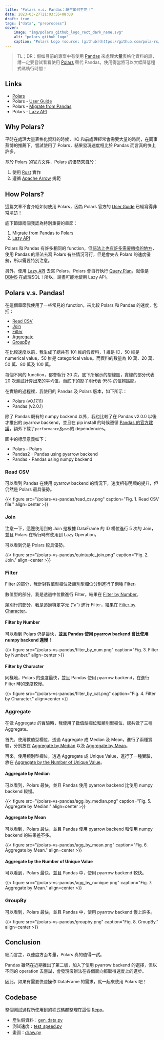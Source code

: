 ```yaml
---
title: "Polars v.s. Pandas：既生瑜何生亮！"
date: 2023-03-27T21:03:55+08:00
draft: true
tags: ["data", "preprocess"]
cover:
    image: "img/polars_github_logo_rect_dark_name.svg"
    alt: "polars github logo"
    caption: "Polars Logo (source: [github](https://github.com/pola-rs/polars))"
---
```


> TL；DR：假如目前的專案中有使用 [Pandas](https://pandas.pydata.org/) 來處理**大量**表格化資料的話，請一定要嘗試看看使用 [Polars](https://www.pola.rs/) 替代 Pandas，使用得當將可以大幅降低程式碼執行時間！

## Links

- [Polars](https://www.pola.rs/)
- Polars - [User Guide](https://pola-rs.github.io/polars-book/user-guide/)
- Polars - [Migrate from Pandas](https://pola-rs.github.io/polars-book/user-guide/migration/pandas/)
- Polars - [Lazy API](https://pola-rs.github.io/polars-book/user-guide/lazy/using/)

## Why Polars?

平時在處理大量表格化資料的時候，I/O 和前處理經常會需要大量的時間，在同事蔡博的推薦下，嘗試使用了 Polars，結果發現速度相比於 Pandas 而言真的快上許多。

基於 Polars 的官方文件，Polars 的優勢來自於：

1. 使用 [Rust](https://www.rust-lang.org/) 實作
2. 遵循 [Apache Arrow](https://arrow.apache.org/) 規範


## How Polars?

這篇文章不會介紹如何使用 Polars，因為 Polars 官方的 [User Guide](https://pola-rs.github.io/polars-book/user-guide/) 已經寫得非常清楚！

底下節錄兩個我認為特別重要的章節：

1. [Migrate from Pandas to Polars](https://pola-rs.github.io/polars-book/user-guide/migration/pandas/)
2. [Lazy API](https://pola-rs.github.io/polars-book/user-guide/lazy/using/)

Polars 和 Pandas 有許多相同的 function，但[語法上也有許多需要轉換的地方](https://pola-rs.github.io/polars-book/user-guide/migration/pandas/#key-syntax-differences)，使用 Pandas 的語法去寫 Polars 有些情況可行，但是會失去 Polars 的速度優勢，所以需要特別注意。

另外，使用 [Lazy API](https://pola-rs.github.io/polars-book/user-guide/lazy/using/) 去寫 Polars，Polars 會自行執行 [Query Plan](https://pola-rs.github.io/polars-book/user-guide/lazy/query_plan/#graphviz-visualization)，就像是 [DBMS](https://en.wikipedia.org/wiki/Database#Database_management_system) 在處理SQL！所以，請盡可能地使用 Lazy API。

## Polars v.s. Pandas!

在這個章節我使用了一些常見的 function，來比較 Polars 和 Pandas 的速度，包括：

- [Read CSV](#read-csv)
- [Join](#join)
- [Filter](#filter)
- [Aggregate](#aggregate)
- [GroupBy](#groupby)

在比較速度以前，我生成了總共有 101 維的假資料，1 維是 ID，50 維是 numerical value，50 維是 categorical value。而資料的數量為 10 萬、20 萬、50 萬、80 萬及 100 萬。

每個不同的 function，都會執行 20 次，底下所展示的摺線圖，實線的部分代表 20 次測試計算出來的平均值，而底下的影子則代表 95% 的信賴區間。

在實驗的過程裡，我使用的 Pandas 及 Polars 版本，如下所示：

- Polars (v0.17.11)
- Pandas (v2.0.1)

除了 Pandas 既有的 numpy backend 以外，我也比較了在 Pandas v2.0.0 以後才推出的 pyarrow backend，並且在 pip install 的時候遵循 [Pandas 的官方建議](https://pandas.pydata.org/docs/dev/whatsnew/v2.0.0.html)，額外下載了`performance`及`aws`的 dependencies。

圖中的標示意義如下：

- Polars - Polars
- Pandas2 - Pandas using pyarrow backend
- Pandas - Pandas using numpy backend


### Read CSV

可以看到 Pandas 在使用 pyarrow backend 的情況下，速度相有明顯的提升，但仍然是 Polars 最具優勢。

{{< figure src="/polars-vs-pandas/read_csv.png" caption="Fig. 1. Read CSV file." align=center >}}

### Join

注意一下，這邊使用到的 Join 是根據 DataFrame 的 ID 欄位進行 5 次的 Join，並且 Polars 在執行時有使用到 Lazy Operation。

可以看到仍是 Polars 較具優勢。

{{< figure src="/polars-vs-pandas/quintuple_join.png" caption="Fig. 2. Join." align=center >}}

### Filter

Filter 的部分，我針對數值型欄位及類別型欄位分別進行了兩種 Filter。

數值型的部分，我是透過中位數進行 Filter，結果在 [Filter by Number](#filter-by-number)。

類別行的部分，我是透過特定字元 ("a") 進行 Filter，結果在 [Filter by Character](#filter-by-character)。

#### Filter by Number

可以看到 Polars 仍是最快，**並且 Pandas 使用 pyarrow backend 會比使用 numpy backend 還慢！**

{{< figure src="/polars-vs-pandas/filter_by_num.png" caption="Fig. 3. Filter by Number." align=center >}}

#### Filter by Character

同樣地，Polars 的速度最快，並且 Pandas 使用 pyarrow backend，在進行 Filter 時的速度較慢。

{{< figure src="/polars-vs-pandas/filter_by_cat.png" caption="Fig. 4. Filter by Character." align=center >}}

### Aggregate

在做 Aggregate 的實驗時，我使用了數值型欄位和類別型欄位，總共做了三種 Aggregate。

首先，使用數值型欄位，透過 Aggregate 成 Median 及 Mean，進行了兩種實驗，分別放在 [Aggregate by Median](#aggregate-by-median) 以及 [Aggregate by Mean](#aggregate-by-mean)。

再來，使用類別型欄位，透過 Aggregate 成 Unique Value，進行了一種實驗，放在 [Aggregate by the Number of Unique Value](#aggregate-by-the-number-of-unique-value)。

#### Aggregate by Median

可以看到，Polars 最快，並且 Pandas 使用 pyarrow backend 比使用 numpy backend 較慢。

{{< figure src="/polars-vs-pandas/agg_by_median.png" caption="Fig. 5. Aggregate by Median." align=center >}}

#### Aggregate by Mean

可以看到，Polars 最快，並且 Pandas 使用 pyarrow backend 和使用 numpy backend 的結果差不多。

{{< figure src="/polars-vs-pandas/agg_by_mean.png" caption="Fig. 6. Aggregate by Mean." align=center >}}

#### Aggregate by the Number of Unique Value

可以看到，Polars 最快，並且 Pandas 中，使用 pyarrow backend 較快。

{{< figure src="/polars-vs-pandas/agg_by_nunique.png" caption="Fig. 7. Aggregate by Mean." align=center >}}

### GroupBy

可以看到，Polars 最快，並且 Pandas 中，使用 pyarrow backend 慢上許多。

{{< figure src="/polars-vs-pandas/groupby.png" caption="Fig. 8. GroupBy." align=center >}}

## Conclusion

總而言之，以速度方面考量，Polars 真的值得一試。

Pandas 雖然在近期推出了第二版，加入了使用 pyarrow backend 的選擇，但以不同的 operation 去嘗試，會發現沒辦法在各個面向都取得速度上的進步。

因此，如果有需要快速操作 DataFrame 的需求，就一起來使用 Polars 吧！

## Codebase

整個測試過程所使用到的程式碼都整理在這個 [Repo](https://github.com/u10000129/polars-vs-pandas)。

- 產生假資料：[gen_data.py](https://github.com/u10000129/polars-vs-pandas/blob/main/gen_data.py)
- 測試速度：[test_speed.py](https://github.com/u10000129/polars-vs-pandas/blob/main/test_speed.py)
- 畫圖：[draw.py](https://github.com/u10000129/polars-vs-pandas/blob/main/draw.py)